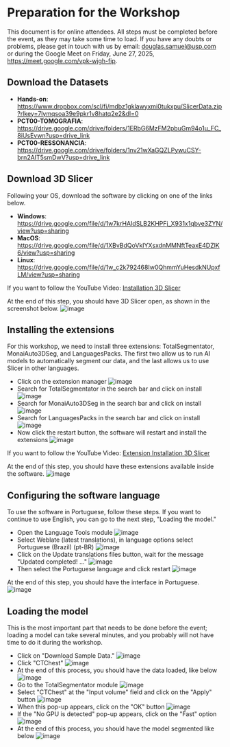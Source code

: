 # Preparation for the Workshop
This document is for online attendees. All steps must be completed before the event, as they may take some time to load.
If you have any doubts or problems, please get in touch with us by email: douglas.samuel@usp.com or during the Google Meet on Friday, June 27, 2025, https://meet.google.com/vpk-wjgh-fip.

## Download the Datasets
- **Hands-on**: https://www.dropbox.com/scl/fi/mdbz1gklawyxmi0tukxpu/SlicerData.zip?rlkey=7lymqsoa39e9pkr1v8hatq2e2&dl=0
- **PCT00-TOMOGRAFIA**: https://drive.google.com/drive/folders/1ERbG6MzFM2pbuGm94o1u_FC_8iUsEvwn?usp=drive_link
- **PCT00-RESSONANCIA**: https://drive.google.com/drive/folders/1nv21wXaGQZLPywuCSY-brn2AIT5smDwV?usp=drive_link

## Download 3D Slicer
Following your OS, download the software by clicking on one of the links below. 

- **Windows**: https://drive.google.com/file/d/1w7krHAIdSLB2KHPFj_X931x1qbve3ZYN/view?usp=sharing
- **MacOS**: https://drive.google.com/file/d/1XBvBdQoVkIYXsxdnMMNftTeaxE4DZlK6/view?usp=sharing
- **Linux**: https://drive.google.com/file/d/1w_c2k792468Iw0QhmmYuHesdkNUpxfLM/view?usp=sharing

If you want to follow the YouTube Video: [Installation 3D Slicer](https://www.youtube.com/watch?v=_KsyJvQ18gY)

At the end of this step, you should have 3D Slicer open, as shown in the screenshot below.
![image](https://github.com/user-attachments/assets/1a8d681a-bf6f-447b-9947-5dc5ac709c88)

## Installing the extensions
For this workshop, we need to install three extensions: TotalSegmentator, MonaiAuto3DSeg, and LanguagesPacks. 
The first two allow us to run AI models to automatically segment our data, and the last allows us to use Slicer in other languages.

- Click on the extension manager
  ![image](https://github.com/user-attachments/assets/f81b98ae-7098-4241-aebc-5ddd98889a47)
- Search for TotalSegmentator in the search bar and click on install
  ![image](https://github.com/user-attachments/assets/0951c816-8b4a-4512-85ab-4bb8c2f52569)
- Search for MonaiAuto3DSeg in the search bar and click on install
  ![image](https://github.com/user-attachments/assets/15e20b3c-4ce4-4e95-9086-2ee09610fbd5)
- Search for LanguagesPacks in the search bar and click on install
  ![image](https://github.com/user-attachments/assets/62cce39d-5342-4880-a785-3d7750736c60)
- Now click the restart button, the software will restart and install the extensions
  ![image](https://github.com/user-attachments/assets/7362c8a3-5e46-4bd8-b8cf-45c1f7ab5059)

If you want to follow the YouTube Video: [Extension Installation 3D Slicer](https://youtu.be/YVK97ws6fHc)

At the end of this step, you should have these extensions available inside the software.
![image](https://github.com/user-attachments/assets/9c21ed13-b1e8-4ff1-845e-29ca0fc9c0a0)

## Configuring the software language
To use the software in Portuguese, follow these steps. If you want to continue to use English, you can go to the next step, "Loading the model."
- Open the Language Tools module
  ![image](https://github.com/user-attachments/assets/f7e38a94-3297-4864-9203-3b02dba79c1b)
- Select Weblate (latest translations), in language options select Portuguese (Brazil) (pt-BR)
  ![image](https://github.com/user-attachments/assets/872da20d-c014-4129-afb7-f7385d939d26)
- Click on the Update translations files button, wait for the message "Updated completed! ..."
  ![image](https://github.com/user-attachments/assets/b1b22b3e-6d2d-4887-a556-2f8fdf59fbaf)
- Then select the Portuguese language and click restart
  ![image](https://github.com/user-attachments/assets/d77835da-1715-400f-829b-dd3b4fa65dd4)

At the end of this step, you should have the interface in Portuguese.
![image](https://github.com/user-attachments/assets/35501117-ca48-457d-9fb1-c79e13d282cb)

## Loading the model
This is the most important part that needs to be done before the event; loading a model can take several minutes, and you probably will not have time to do it during the workshop.
- Click on "Download Sample Data."
  ![image](https://github.com/user-attachments/assets/94eb0c83-b3c7-4b82-a85c-2be3952b90a0)
- Click "CTChest"
  ![image](https://github.com/user-attachments/assets/907a96c5-74d0-4463-8d37-d972233064b0)
- At the end of this process, you should have the data loaded, like below
  ![image](https://github.com/user-attachments/assets/db3dab21-2ff8-43d8-8570-2434b3c65175)
- Go to the TotalSegmentator module
  ![image](https://github.com/user-attachments/assets/621703a7-3bac-4d24-8d1c-ab3fe95deb14)
- Select "CTChest" at the "Input volume" field and click on the "Apply" button
  ![image](https://github.com/user-attachments/assets/cbc78fd6-1b47-4037-940f-60bfdc313feb)
- When this pop-up appears, click on the "OK" button
  ![image](https://github.com/user-attachments/assets/7142b524-04fe-4849-92ed-185df3e0910a)
- If the "No GPU is detected" pop-up appears, click on the "Fast" option
  ![image](https://github.com/user-attachments/assets/455a7c1e-4ea6-4ac2-bd5b-c4b71243d5f2)
- At the end of this process, you should have the model segmented like below
  ![image](https://github.com/user-attachments/assets/d8955ebb-c907-4be7-907b-e103bbfaa3b6)

